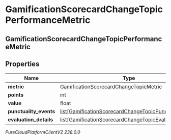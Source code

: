 # GamificationScorecardChangeTopicPerformanceMetric

## GamificationScorecardChangeTopicPerformanceMetric

## Properties

|Name | Type | Description | Notes|
|------------ | ------------- | ------------- | -------------|
| **metric** | [GamificationScorecardChangeTopicMetric](GamificationScorecardChangeTopicMetric) |  | [optional] |
| **points** | int |  | [optional] |
| **value** | float |  | [optional] |
| **punctuality_events** | [list[GamificationScorecardChangeTopicPunctualityEvent]](GamificationScorecardChangeTopicPunctualityEvent) |  | [optional] |
| **evaluation_details** | [list[GamificationScorecardChangeTopicEvaluationDetail]](GamificationScorecardChangeTopicEvaluationDetail) |  | [optional] |



_PureCloudPlatformClientV2 238.0.0_

